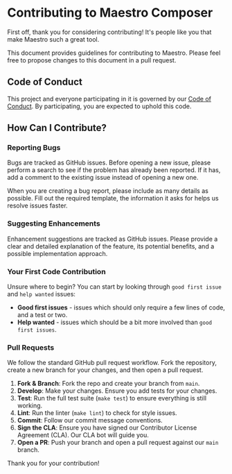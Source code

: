 
# Contributing to Maestro Composer

First off, thank you for considering contributing! It's people like you that make Maestro such a great tool.

This document provides guidelines for contributing to Maestro. Please feel free to propose changes to this document in a pull request.

## Code of Conduct

This project and everyone participating in it is governed by our [Code of Conduct](CODE_OF_CONDUCT.md). By participating, you are expected to uphold this code.

## How Can I Contribute?

### Reporting Bugs

Bugs are tracked as GitHub issues. Before opening a new issue, please perform a search to see if the problem has already been reported. If it has, add a comment to the existing issue instead of opening a new one.

When you are creating a bug report, please include as many details as possible. Fill out the required template, the information it asks for helps us resolve issues faster.

### Suggesting Enhancements

Enhancement suggestions are tracked as GitHub issues. Please provide a clear and detailed explanation of the feature, its potential benefits, and a possible implementation approach.

### Your First Code Contribution

Unsure where to begin? You can start by looking through `good first issue` and `help wanted` issues:

- **Good first issues** - issues which should only require a few lines of code, and a test or two.
- **Help wanted** - issues which should be a bit more involved than `good first issues`.

### Pull Requests

We follow the standard GitHub pull request workflow. Fork the repository, create a new branch for your changes, and then open a pull request.

1.  **Fork & Branch**: Fork the repo and create your branch from `main`.
2.  **Develop**: Make your changes. Ensure you add tests for your changes.
3.  **Test**: Run the full test suite (`make test`) to ensure everything is still working.
4.  **Lint**: Run the linter (`make lint`) to check for style issues.
5.  **Commit**: Follow our commit message conventions.
6.  **Sign the CLA**: Ensure you have signed our Contributor License Agreement (CLA). Our CLA bot will guide you.
7.  **Open a PR**: Push your branch and open a pull request against our `main` branch.

Thank you for your contribution!
